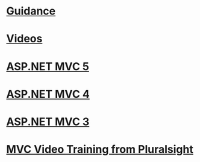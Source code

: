 # [Guidance](overview/toc.md)
# [Videos](videos/toc.md)
# [ASP.NET MVC 5](mvc5.md)
# [ASP.NET MVC 4](mvc4.md)
# [ASP.NET MVC 3](mvc3.md)
# [MVC Video Training from Pluralsight](pluralsight.md)
